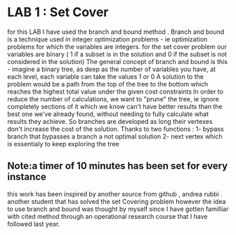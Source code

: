 # LAB 1 : Set Cover 
for this LAB I have used the branch and bound method .
Branch and bound is a technique used in integer optimization problems - ie optimization problems for which the variables are integers.
for the set cover problem our variables are binary ( 1 if a subset is in the solution and 0 if the subset is not considered in the solution)
The general concept of branch and bound is this - imagine a binary tree, as deep as the number of variables you have, at each level, each variable can take the values 1 or 0 
A solution to the problem would be a path from the top of the tree to the bottom which reaches the highest total value under the given cost constraints
In order to reduce the number of calculations, we want to "prune" the tree, ie ignore completely sections of it which we know can't have better results than the best one we've already found, without needing to fully calculate what results they achieve. So branches are developed as long their vertexes don't increase the cost of the solution. 
Thanks to two functions : 
1-  bypass branch that bypasses a branch a not optimal solution 
2-  next vertex which is essentialy to keep exploring the tree 

## Note:a timer of 10 minutes has been set for every instance

this work has been inspired by another source from github , andrea rubbi . another student that has solved the set Covering problem however the idea to use branch and bound was thought by myself since I have gotten familliar with cited method through an operational research course that I have followed last year. 

